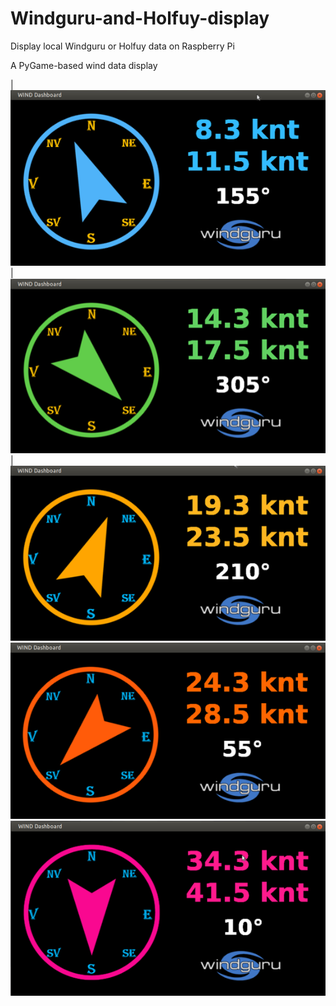 # Windguru-and-Holfuy-display

Display local Windguru or Holfuy data on Raspberry Pi

A PyGame-based wind data display


|![screenshot1](screenshots/screenshots1.png)|![screenshot2](screenshots/screenshots2.png)|
![screenshot3](screenshots/screenshots3.png)
![screenshot4](screenshots/screenshots4.png)
![screenshot5](screenshots/screenshots5.png)    

